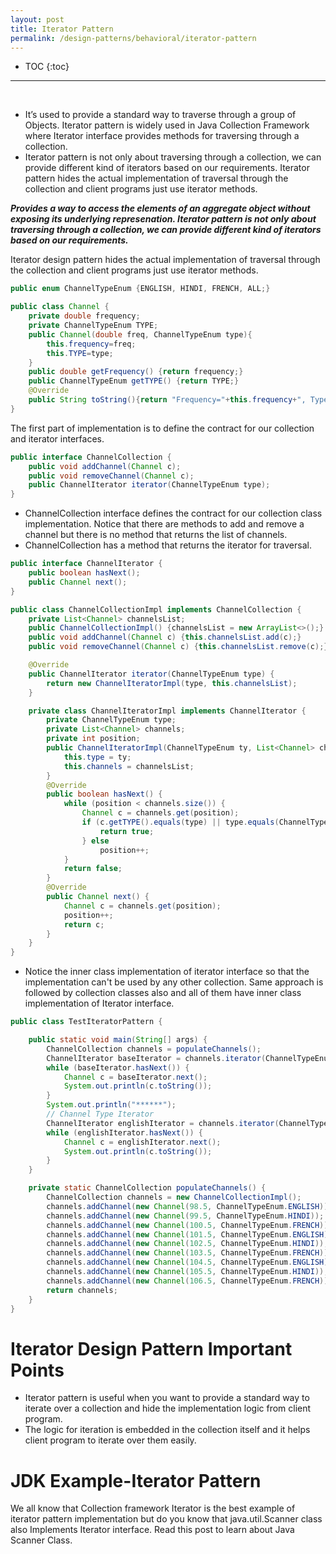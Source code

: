 ```yaml
---
layout: post
title: Iterator Pattern
permalink: /design-patterns/behavioral/iterator-pattern
---
```


- TOC
{:toc}

<hr><br>

-	It’s used to provide a standard way to traverse through a group of Objects. Iterator pattern is widely used in Java Collection Framework where Iterator interface provides methods for traversing through a collection.
-	Iterator pattern is not only about traversing through a collection, we can provide different kind of iterators based on our requirements. Iterator pattern hides the actual implementation of traversal through the collection and client programs just use iterator methods.

***Provides a way to access the elements of an aggregate object without exposing its underlying represenation. Iterator pattern is not only about traversing through a collection, we can provide different kind of iterators based on our requirements.***

Iterator design pattern hides the actual implementation of traversal through the collection and client programs just use iterator methods.

```java
public enum ChannelTypeEnum {ENGLISH, HINDI, FRENCH, ALL;}
```
```java
public class Channel {
	private double frequency;
	private ChannelTypeEnum TYPE;	
	public Channel(double freq, ChannelTypeEnum type){
		this.frequency=freq;
		this.TYPE=type;
	}
	public double getFrequency() {return frequency;}
	public ChannelTypeEnum getTYPE() {return TYPE;}
	@Override
	public String toString(){return "Frequency="+this.frequency+", Type="+this.TYPE;}	
}
```
The first part of implementation is to define the contract for our collection and iterator interfaces.
```java
public interface ChannelCollection {
	public void addChannel(Channel c);
	public void removeChannel(Channel c);
	public ChannelIterator iterator(ChannelTypeEnum type);
}
```
-	ChannelCollection interface defines the contract for our collection class implementation. Notice that there are methods to add and remove a channel but there is no method that returns the list of channels.
-	ChannelCollection has a method that returns the iterator for traversal.

```java
public interface ChannelIterator {
	public boolean hasNext();	
	public Channel next();
}
```
```java
public class ChannelCollectionImpl implements ChannelCollection {
	private List<Channel> channelsList;
	public ChannelCollectionImpl() {channelsList = new ArrayList<>();}
	public void addChannel(Channel c) {this.channelsList.add(c);}
	public void removeChannel(Channel c) {this.channelsList.remove(c);}

	@Override
	public ChannelIterator iterator(ChannelTypeEnum type) {
		return new ChannelIteratorImpl(type, this.channelsList);
	}

	private class ChannelIteratorImpl implements ChannelIterator {
		private ChannelTypeEnum type;
		private List<Channel> channels;
		private int position;
		public ChannelIteratorImpl(ChannelTypeEnum ty, List<Channel> channelsList) {
			this.type = ty;
			this.channels = channelsList;
		}
		@Override
		public boolean hasNext() {
			while (position < channels.size()) {
				Channel c = channels.get(position);
				if (c.getTYPE().equals(type) || type.equals(ChannelTypeEnum.ALL)) {
					return true;
				} else
					position++;
			}
			return false;
		}
		@Override
		public Channel next() {
			Channel c = channels.get(position);
			position++;
			return c;
		}
	}
}
```
- Notice the inner class implementation of iterator interface so that the implementation can't be used by any other collection. Same approach is followed by collection classes also and all of them have inner class implementation of Iterator interface.

```java
public class TestIteratorPattern {

	public static void main(String[] args) {
		ChannelCollection channels = populateChannels();
		ChannelIterator baseIterator = channels.iterator(ChannelTypeEnum.ALL);
		while (baseIterator.hasNext()) {
			Channel c = baseIterator.next();
			System.out.println(c.toString());
		}
		System.out.println("******");
		// Channel Type Iterator
		ChannelIterator englishIterator = channels.iterator(ChannelTypeEnum.ENGLISH);
		while (englishIterator.hasNext()) {
			Channel c = englishIterator.next();
			System.out.println(c.toString());
		}
	}

	private static ChannelCollection populateChannels() {
		ChannelCollection channels = new ChannelCollectionImpl();
		channels.addChannel(new Channel(98.5, ChannelTypeEnum.ENGLISH));
		channels.addChannel(new Channel(99.5, ChannelTypeEnum.HINDI));
		channels.addChannel(new Channel(100.5, ChannelTypeEnum.FRENCH));
		channels.addChannel(new Channel(101.5, ChannelTypeEnum.ENGLISH));
		channels.addChannel(new Channel(102.5, ChannelTypeEnum.HINDI));
		channels.addChannel(new Channel(103.5, ChannelTypeEnum.FRENCH));
		channels.addChannel(new Channel(104.5, ChannelTypeEnum.ENGLISH));
		channels.addChannel(new Channel(105.5, ChannelTypeEnum.HINDI));
		channels.addChannel(new Channel(106.5, ChannelTypeEnum.FRENCH));
		return channels;
	}
}
```

# Iterator Design Pattern Important Points
-	Iterator pattern is useful when you want to provide a standard way to iterate over a collection and hide the implementation logic from client program.
-	The logic for iteration is embedded in the collection itself and it helps client program to iterate over them easily.

# JDK Example-Iterator Pattern 
We all know that Collection framework Iterator is the best example of iterator pattern implementation but do you know that java.util.Scanner class also Implements Iterator interface. Read this post to learn about Java Scanner Class.

